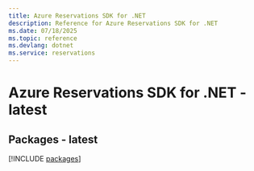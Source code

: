 ```yaml
---
title: Azure Reservations SDK for .NET
description: Reference for Azure Reservations SDK for .NET
ms.date: 07/18/2025
ms.topic: reference
ms.devlang: dotnet
ms.service: reservations
---
```

# Azure Reservations SDK for .NET - latest
## Packages - latest
[!INCLUDE [packages](reservations-index.md)]